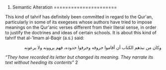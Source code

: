 1. Semantic Alteration
======================

This kind of tahrif has definitely been committed in regard to the
Qur'an, particularly in some of its exegeses whose authors have tried to
impose meanings on the Qur'anic verses different from their literal
sense, in order to justify the doctrines and ideas of certain schools.
It is about this kind of tahrif that al-'Imam al-Baqir (a.s.) said:

<p dir="rtl">
وكان من نبذهم الكتاب أن أقاموا حروفه وحرفوا حدوده، فهم يروونه ولا يرعونه
</p>

*“They have recorded its letter but changed its meaning. They narrate
its text without heeding its contents”* 2


